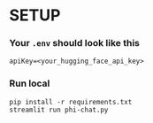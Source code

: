 # SETUP

### Your ```.env``` should look like this
```
apiKey=<your_hugging_face_api_key>
```

### Run local

```
pip install -r requirements.txt
streamlit run phi-chat.py
```
